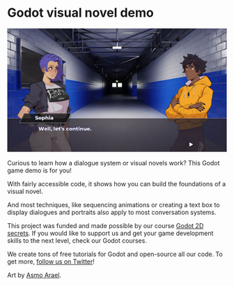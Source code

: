 # Godot visual novel demo

![Screenshot of the visual novel game prototype](images/godot-visual-novel-prototype-screenshot.jpg)

Curious to learn how a dialogue system or visual novels work? This Godot game demo is for you!

With fairly accessible code, it shows how you can build the foundations of a visual novel.

And most techniques, like sequencing animations or creating a text box to display dialogues and portraits also apply to most conversation systems.

This project was funded and made possible by our course [Godot 2D secrets](https://gdquest.mavenseed.com/courses/godot-2d-secrets). If you would like to support us and get your game development skills to the next level, check our Godot courses.

We create tons of free tutorials for Godot and open-source all our code. To get more, [follow us on Twitter](https://twitter.com/NathanGDQuest)!

Art by [Asmo Arael](https://twitter.com/asmo_arael).
